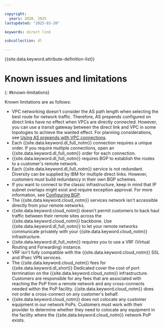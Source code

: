 ```yaml
---

copyright:
  years: 2020, 2025
lastupdated: "2025-03-20"

keywords: direct link

subcollection: dl

---
```


{{site.data.keyword.attribute-definition-list}}

# Known issues and limitations
{: #known-limitations}

Known limitations are as follows:

* VPC networking doesn't consider the AS path length when selecting the best route for network traffic. Therefore, AS prepends configured on direct links have no effect when VPCs are directly connected. However, you can use a transit gateway between the direct link and VPC in some topologies to achieve the wanted effect. For planning considerations, see [Using AS prepends with VPC connections](/docs/dl?topic=dl-dl-planning-considerations&interface=ui#as-prepends-routes).
* Each {{site.data.keyword.dl_full_notm}} connection requires a unique order. If you require multiple connections, open an {{site.data.keyword.dl_full_notm}} order for each connection.
* {{site.data.keyword.dl_full_notm}} requires BGP to establish the routes to a customer's remote network.
* Each {{site.data.keyword.dl_full_notm}} service is not redundant. Diversity can be supplied by IBM for multiple direct links. However, customers must build redundancy in their own BGP schemes.
* If you want to connect to the classic infrastructure, keep in mind that IP subnet overlaps might exist and require exception approval. For more information, see [Configuring BGP](/docs/direct-link?topic=direct-link-configure-ibm-cloud-direct-link#configuring-bgp).
* The {{site.data.keyword.cloud_notm}} services network isn't accessible directly from your remote networks.
* {{site.data.keyword.cloud_notm}} doesn't permit customers to back haul traffic between their remote sites across the {{site.data.keyword.cloud_notm}} backbone. Use {{site.data.keyword.dl_full_notm}} to let your remote networks communicate privately with your {{site.data.keyword.cloud_notm}} infrastructure.
* {{site.data.keyword.dl_full_notm}} requires you to use a VRF (Virtual Routing and Forwarding) instance.
* VRF isn't fully compatible with the {{site.data.keyword.cloud_notm}} SSL and IPsec VPN services.
* The {{site.data.keyword.cloud_notm}} fees for {{site.data.keyword.dl_short}} Dedicated cover the cost of port termination on the {{site.data.keyword.cloud_notm}} infrastructure. Customers are responsible for any fees that are associated with reaching the PoP from a remote network and any cross-connects needed within the PoP facility. {{site.data.keyword.cloud_notm}} does not order a cross-connect on any customer's behalf.
* {{site.data.keyword.cloud_notm}} does not colocate any customer equipment in our network PoPs. Customers must work with their provider to determine whether they need to colocate any equipment in the facility where the {{site.data.keyword.cloud_notm}} network PoP exists.
